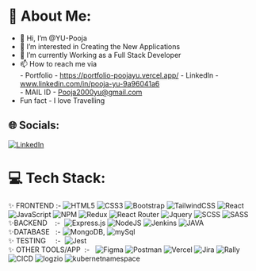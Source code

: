 # 💫 About Me:
- 👋 Hi, I’m @YU-Pooja <br>
- 👀 I’m interested in Creating the New Applications <br>
- 🌱 I’m currently Working as a Full Stack Developer <br>
- 📫 How to reach me via <br>
      - Portfolio - https://portfolio-poojayu.vercel.app/
      - LinkedIn - www.linkedin.com/in/pooja-yu-9a96041a6 <br>
      - MAIL ID  - Pooja2000yu@gmail.com <br>
-    Fun fact - I love Travelling<br>


## 🌐 Socials:
[![LinkedIn](https://img.shields.io/badge/LinkedIn-%230077B5.svg?logo=linkedin&logoColor=white)](https://www.linkedin.com/in/pooja-yu-9a96041a6/) 

# 💻 Tech Stack:
 ✨ FRONTEND :- ![HTML5](https://img.shields.io/badge/html5-%23E34F26.svg?style=plastic&logo=html5&logoColor=white)
 ![CSS3](https://img.shields.io/badge/css3-%231572B6.svg?style=plastic&logo=css3&logoColor=white) 
 ![Bootstrap](https://img.shields.io/badge/bootstrap-%23563D7C.svg?style=plastic&logo=bootstrap&logoColor=white) 
 ![TailwindCSS](https://img.shields.io/badge/tailwindcss-%2338B2AC.svg?style=plastic&logo=tailwind-css&logoColor=white) 
 ![React](https://img.shields.io/badge/react-%2320232a.svg?style=plastic&logo=react&logoColor=%2361DAFB) 
 ![JavaScript](https://img.shields.io/badge/javascript-%23323330.svg?style=plastic&logo=javascript&logoColor=%23F7DF1E)
 ![NPM](https://img.shields.io/badge/NPM-%23000000.svg?style=plastic&logo=npm&logoColor=white)
 ![Redux](https://img.shields.io/badge/redux-%23593d88.svg?style=plastic&logo=redux&logoColor=white) 
 ![React Router](https://img.shields.io/badge/React_Router-CA4245?style=plastic&logo=react-router&logoColor=white)
 ![Jquery](https://img.shields.io/badge/Jquery-%23000000.svg?style=plastic&logo=jquery&logoColor=white)
 ![SCSS](https://img.shields.io/badge/SCSS-gray)
 ![SASS](https://img.shields.io/badge/SASS-green)
 <br>
 ✨BACKEND&nbsp;&nbsp;&nbsp;&nbsp;:-&nbsp;
 ![Express.js](https://img.shields.io/badge/express.js-%23404d59.svg?style=plastic&logo=express&logoColor=%2361DAFB) 
 ![NodeJS](https://img.shields.io/badge/node.js-6DA55F?style=plastic&logo=node.js&logoColor=white)
 ![Jenkins](https://img.shields.io/badge/Jenkins-%23000000.svg?style=plastic&logo=jenkins&logoColor=white)
 ![JAVA](https://img.shields.io/badge/Java-blue)
 <br>
 ✨DATABASE&nbsp;&nbsp;&nbsp;:-&nbsp;![MongoDB](https://img.shields.io/badge/MongoDB-%234ea94b.svg?style=plastic&logo=mongodb&logoColor=white),
  ![mySql](https://img.shields.io/badge/MySql-%23000000.svg?style=plastic&logo=mysql&logoColor=white)
  <br>
 ✨ TESTING&nbsp;&nbsp;&nbsp;&nbsp;&nbsp;:- &nbsp;![Jest](https://img.shields.io/badge/Jest-%23000000.svg?style=plastic&logo=jest&logoColor=white)
 <br>
 ✨ OTHER TOOLS/APP&nbsp;&nbsp;:- &nbsp; ![Figma](https://img.shields.io/badge/figma-%23F24E1E.svg?style=plastic&logo=figma&logoColor=white) 
  ![Postman](https://img.shields.io/badge/Postman-FF6C37?style=plastic&logo=postman&logoColor=white)
  ![Vercel](https://img.shields.io/badge/vercel-%23000000.svg?style=plastic&logo=vercel&logoColor=white)
  ![Jira](https://img.shields.io/badge/Jira-%23000000.svg?style=plastic&logo=jira&logoColor=white)
  ![Rally](https://img.shields.io/badge/RALLY-blue)
  ![CICD](https://img.shields.io/badge/CICD-black)
  ![logzio](https://img.shields.io/badge/logzio-gray)
  ![kubernetnamespace](https://img.shields.io/badge/kubernetnamespace-black)
  <br>
 
<!---
YU-Pooja/YU-Pooja is a ✨ special ✨ repository because its `README.md` (this file) appears on your GitHub profile.
You can click the Preview link to take a look at your changes.
--->
